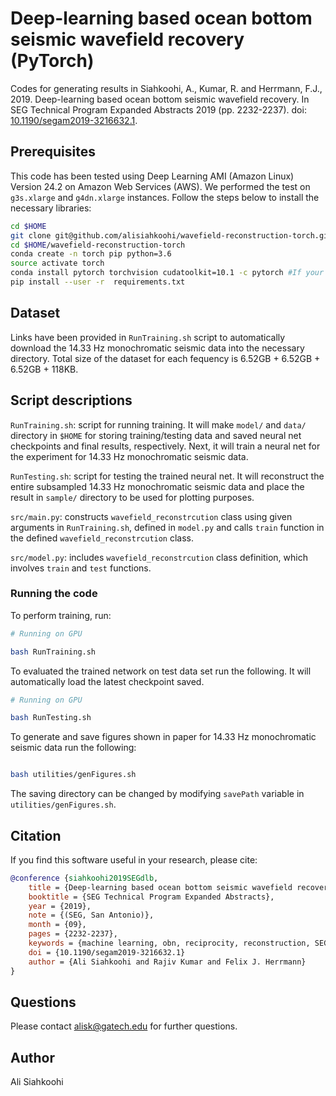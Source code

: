 # Deep-learning based ocean bottom seismic wavefield recovery (PyTorch)

Codes for generating results in Siahkoohi, A., Kumar, R. and Herrmann, F.J., 2019. Deep-learning based ocean bottom seismic wavefield recovery. In SEG Technical Program Expanded Abstracts 2019 (pp. 2232-2237).  doi: [10.1190/segam2019-3216632.1](https://doi.org/10.1190/segam2019-3216632.1).

## Prerequisites

This code has been tested using Deep Learning AMI (Amazon Linux) Version 24.2 on Amazon Web Services (AWS). We performed the test on `g3s.xlarge` and `g4dn.xlarge` instances. Follow the steps below to install the necessary libraries:

```bash
cd $HOME
git clone git@github.com/alisiahkoohi/wavefield-reconstruction-torch.git
cd $HOME/wavefield-reconstruction-torch
conda create -n torch pip python=3.6
source activate torch
conda install pytorch torchvision cudatoolkit=10.1 -c pytorch #If your system has GPU
pip install --user -r  requirements.txt

```


## Dataset

Links have been provided in `RunTraining.sh` script to automatically download the 14.33 Hz monochromatic seismic data into the necessary directory. Total size of the dataset for each fequency is 6.52GB + 6.52GB + 6.52GB + 118KB.

## Script descriptions

`RunTraining.sh`\: script for running training. It will make `model/` and `data/` directory in `$HOME` for storing training/testing data and saved neural net checkpoints and final results, respectively. Next, it will train a neural net for the experiment for 14.33 Hz monochromatic seismic data.

`RunTesting.sh`\: script for testing the trained neural net. It will reconstruct the entire subsampled 14.33 Hz monochromatic seismic data and place the result in `sample/` directory to be used for plotting purposes.

`src/main.py`\: constructs `wavefield_reconstrcution` class using given arguments in `RunTraining.sh`\, defined in `model.py` and calls `train` function in the defined  `wavefield_reconstrcution` class.

`src/model.py`: includes `wavefield_reconstrcution` class definition, which involves `train` and `test` functions.


### Running the code

To perform training, run:

```bash
# Running on GPU

bash RunTraining.sh

```

To evaluated the trained network on test data set run the following. It will automatically load the latest checkpoint saved.

```bash
# Running on GPU

bash RunTesting.sh

```

To generate and save figures shown in paper for 14.33 Hz monochromatic seismic data run the following:

```bash

bash utilities/genFigures.sh

```

The saving directory can be changed by modifying `savePath` variable in `utilities/genFigures.sh`\.


## Citation

If you find this software useful in your research, please cite:

```bibtex
@conference {siahkoohi2019SEGdlb,
	title = {Deep-learning based ocean bottom seismic wavefield recovery},
	booktitle = {SEG Technical Program Expanded Abstracts},
	year = {2019},
	note = {(SEG, San Antonio)},
	month = {09},
	pages = {2232-2237},
	keywords = {machine learning, obn, reciprocity, reconstruction, SEG},
	doi = {10.1190/segam2019-3216632.1}
	author = {Ali Siahkoohi and Rajiv Kumar and Felix J. Herrmann}
}
```

## Questions

Please contact alisk@gatech.edu for further questions.


## Author

Ali Siahkoohi
